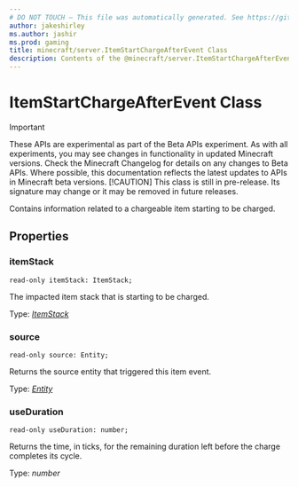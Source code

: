 ```yaml
---
# DO NOT TOUCH — This file was automatically generated. See https://github.com/mojang/minecraftapidocsgenerator to modify descriptions, examples, etc.
author: jakeshirley
ms.author: jashir
ms.prod: gaming
title: minecraft/server.ItemStartChargeAfterEvent Class
description: Contents of the @minecraft/server.ItemStartChargeAfterEvent class.
---
```

# ItemStartChargeAfterEvent Class
>[!IMPORTANT]
>These APIs are experimental as part of the Beta APIs experiment. As with all experiments, you may see changes in functionality in updated Minecraft versions. Check the Minecraft Changelog for details on any changes to Beta APIs. Where possible, this documentation reflects the latest updates to APIs in Minecraft beta versions.
> [!CAUTION]
> This class is still in pre-release.  Its signature may change or it may be removed in future releases.

Contains information related to a chargeable item starting to be charged.

## Properties

### **itemStack**
`read-only itemStack: ItemStack;`

The impacted item stack that is starting to be charged.

Type: [*ItemStack*](ItemStack.md)

### **source**
`read-only source: Entity;`

Returns the source entity that triggered this item event.

Type: [*Entity*](Entity.md)

### **useDuration**
`read-only useDuration: number;`

Returns the time, in ticks, for the remaining duration left before the charge completes its cycle.

Type: *number*
